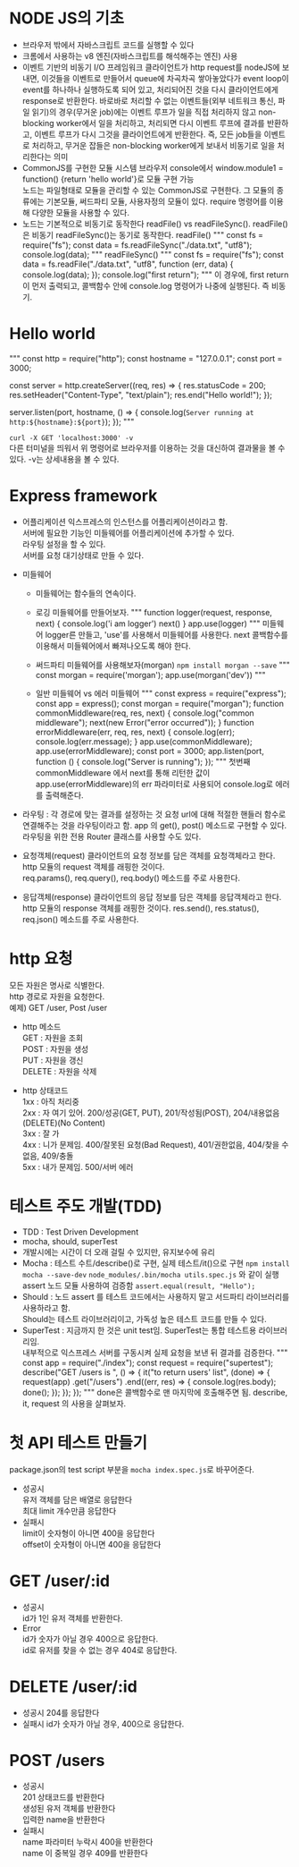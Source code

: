 # NODE JS의 기초

- 브라우저 밖에서 자바스크립트 코드를 실행할 수 있다
- 크롬에서 사용하는 v8 엔진(자바스크립트를 해석해주는 엔진) 사용
- 이벤트 기반의 비동기 I/O 프레임워크
  클라이언트가 http request를 nodeJS에 보내면, 이것들을 이벤트로 만들어서 queue에 차곡차곡 쌓아놓았다가 event loop이 event를 하나하나 실행하도록 되어 있고, 처리되어진 것을 다시 클라이언트에게 response로 반환한다. 바로바로 처리할 수 없는 이벤트들(외부 네트워크 통신, 파일 읽기)의 경우(무거운 job)에는 이벤트 루프가 일을 직접 처리하지 않고 non-blocking worker에서 일을 처리하고, 처리되면 다시 이벤트 루프에 결과를 반환하고, 이벤트 루프가 다시 그것을 클라이언트에게 반환한다. 즉, 모든 job들을 이벤트로 처리하고, 무거운 잡들은 non-blocking worker에게 보내서 비동기로 일을 처리한다는 의미
- CommonJS를 구현한 모듈 시스템
  브라우저 console에서 window.module1 = function() {return 'hello world'}로 모듈 구현 가능  
  노드는 파일형태로 모듈을 관리할 수 있는 CommonJS로 구현한다. 그 모듈의 종류에는 기본모듈, 써드파티 모듈, 사용자정의 모듈이 있다. require 명령어를 이용해 다양한 모듈을 사용할 수 있다.
- 노드는 기본적으로 비동기로 동작한다
  readFile() vs readFileSync(). readFile()은 비동기 readFileSync()는 동기로 동작한다.
  readFile()
  """
  const fs = require("fs");
  const data = fs.readFileSync("./data.txt", "utf8");
  console.log(data);
  """
  readFileSync()
  """
  const fs = require("fs");
  const data = fs.readFile("./data.txt", "utf8", function (err, data) {
  console.log(data);
  });
  console.log("first return");
  """
  이 경우에, first return이 먼저 출력되고, 콜백함수 안에 console.log 명령어가 나중에 실행된다. 즉 비동기.

# Hello world

"""
const http = require("http");
const hostname = "127.0.0.1";
const port = 3000;

const server = http.createServer((req, res) => {
res.statusCode = 200;
res.setHeader("Content-Type", "text/plain");
res.end("Hello world!");
});

server.listen(port, hostname, () => {
console.log(`Server running at http:${hostname}:${port}`);
});
"""

`curl -X GET 'localhost:3000' -v`  
다른 터미널을 띄워서 위 명령어로 브라우저를 이용하는 것을 대신하여 결과물을 볼 수 있다. -v는 상세내용을 볼 수 있다.

# Express framework

- 어플리케이션
  익스프레스의 인스턴스를 어플리케이션이라고 함.  
  서버에 필요한 기능인 미들웨어를 어플리케이션에 추가할 수 있다.  
  라우팅 설정을 할 수 있다.  
  서버를 요청 대기상태로 만들 수 있다.

- 미들웨어

  - 미들웨어는 함수들의 연속이다.
  - 로깅 미들웨어를 만들어보자.
    """
    function logger(request, response, next) {
    console.log('i am logger')
    next()
    }
    app.use(logger)
    """
    미들웨어 logger른 만들고, 'use'를 사용해서 미들웨어를 사용한다. next 콜백함수를 이용해서 미들웨어에서 빠져나오도록 해야 한다.

  - 써드파티 미들웨어를 사용해보자(morgan)
    `npm install morgan --save`
    """
    const morgan = require('morgan');
    app.use(morgan('dev'))
    """

  - 일반 미들웨어 vs 에러 미들웨어
    """
    const express = require("express");
    const app = express();
    const morgan = require("morgan");
    function commonMiddleware(req, res, next) {
    console.log("common middleware");
    next(new Error("error occurred"));
    }
    function errorMiddleware(err, req, res, next) {
    console.log(err);
    console.log(err.message);
    }
    app.use(commonMiddleware);
    app.use(errorMiddleware);
    const port = 3000;
    app.listen(port, function () {
    console.log("Server is running");
    });
    """
    첫번째 commonMiddleware 에서 next를 통해 리턴한 값이 app.use(errorMiddleware)의 err 파라미터로 사용되어 console.log로 에러를 출력해준다.

- 라우팅 : 각 경로에 맞는 결과를 설정하는 것
  요청 url에 대해 적절한 핸들러 함수로 연결해주는 것을 라우팅이라고 함.
  app 의 get(), post() 메소드로 구현할 수 있다.
  라우팅을 위한 전용 Router 클래스를 사용할 수도 있다.

- 요청객체(request)
  클라이언트의 요청 정보를 담은 객체를 요청객체라고 한다.  
  http 모듈의 request 객체를 래핑한 것이다.  
  req.params(), req.query(), req.body() 메소드를 주로 사용한다.

- 응답객체(response)
  클라이언트의 응답 정보를 담은 객체를 응답객체라고 한다.
  http 모듈의 response 객체를 래핑한 것이다.
  res.send(), res.status(), req.json() 메소드를 주로 사용한다.

# http 요청

모든 자원은 명사로 식별한다.  
http 경로로 자원을 요청한다.  
예제) GET /user, Post /user

- http 메소드  
  GET : 자원을 조회  
  POST : 자원을 생성  
  PUT : 자원을 갱신  
  DELETE : 자원을 삭제

- http 상태코드  
  1xx : 아직 처리중  
  2xx : 자 여기 있어. 200/성공(GET, PUT), 201/작성됨(POST), 204/내용없음(DELETE)(No Content)  
  3xx : 잘 가  
  4xx : 니가 문제임. 400/잘못된 요청(Bad Request), 401/권한없음, 404/찾을 수 없음, 409/충돌  
  5xx : 내가 문제임. 500/서버 에러

# 테스트 주도 개발(TDD)

- TDD : Test Driven Development
- mocha, should, superTest
- 개발시에는 시간이 더 오래 걸릴 수 있지만, 유지보수에 유리
- Mocha : 테스트 수트/describe()로 구현, 실제 테스트/it()으로 구현
  `npm install mocha --save-dev`
  `node_modules/.bin/mocha utils.spec.js` 와 같이 실행
  assert 노드 모듈 사용하여 검증함 `assert.equal(result, "Hello");`
- Should : 노드 assert 를 테스트 코드에서는 사용하지 말고 서드파티 라이브러리를 사용하라고 함.  
  Should는 테스트 라이브러리이고, 가독성 높은 테스트 코드를 만들 수 있다.
- SuperTest : 지금까지 한 것은 unit test임. SuperTest는 통합 테스트용 라이브러리임.  
   내부적으로 익스프레스 서버를 구동시켜 실제 요청을 보낸 뒤 결과를 검증한다.
  """
  const app = require("./index");
  const request = require("supertest");
  describe("GET /users is ", () => {
  it("to return users' list", (done) => {
  request(app)
  .get("/users")
  .end((err, res) => {
  console.log(res.body);
  done();
  });
  });
  });
  """
  done은 콜백함수로 맨 마지막에 호출해주면 됨. describe, it, request 의 사용을 살펴보자.

# 첫 API 테스트 만들기

package.json의 test script 부분을 `mocha index.spec.js`로 바꾸어준다.

- 성공시  
  유저 객체를 담은 배열로 응답한다  
  최대 limit 개수만큼 응답한다
- 실패시  
  limit이 숫자형이 아니면 400을 응답한다  
  offset이 숫자형이 아니면 400을 응답한다

# GET /user/:id

- 성공시  
  id가 1인 유저 객체를 반환한다.
- Error  
  id가 숫자가 아닐 경우 400으로 응답한다.  
  id로 유저를 찾을 수 없는 경우 404로 응답한다.

# DELETE /user/:id

- 성공시
  204를 응답한다
- 실패시
  id가 숫자가 아닐 경우, 400으로 응답한다.

# POST /users

- 성공시  
  201 상태코드를 반환한다  
  생성된 유저 객체를 반환한다  
  입력한 name을 반환한다
- 실패시  
  name 파라미터 누락시 400을 반환한다  
  name 이 중복일 경우 409를 반환한다
